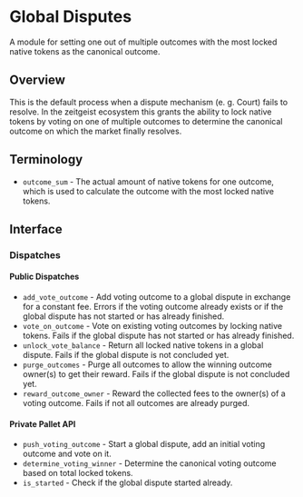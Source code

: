 # Global Disputes

A module for setting one out of multiple outcomes with the most locked native tokens as the canonical outcome.

## Overview

This is the default process when a dispute mechanism (e. g. Court) fails to resolve. In the zeitgeist ecosystem this grants the ability to lock native tokens by voting on one of multiple outcomes to determine the canonical outcome on which the market finally resolves.

## Terminology

- `outcome_sum` - The actual amount of native tokens for one outcome, which is used to calculate the outcome with the most locked native tokens.

## Interface

### Dispatches

#### Public Dispatches

- `add_vote_outcome` - Add voting outcome to a global dispute in exchange for a constant fee. Errors if the voting outcome already exists or if the global dispute has not started or has already finished.
- `vote_on_outcome` - Vote on existing voting outcomes by locking native tokens. Fails if the global dispute has not started or has already finished.
- `unlock_vote_balance` - Return all locked native tokens in a global dispute. Fails if the global dispute is not concluded yet.
- `purge_outcomes` - Purge all outcomes to allow the winning outcome owner(s) to get their reward. Fails if the global dispute is not concluded yet.
- `reward_outcome_owner` - Reward the collected fees to the owner(s) of a voting outcome. Fails if not all outcomes are already purged.

#### Private Pallet API

- `push_voting_outcome` - Start a global dispute, add an initial voting outcome and vote on it.
- `determine_voting_winner` - Determine the canonical voting outcome based on total locked tokens.
- `is_started` - Check if the global dispute started already.
